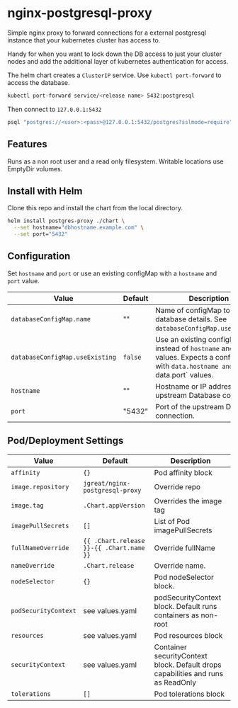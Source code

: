 # nginx-postgresql-proxy

Simple nginx proxy to forward connections for a external postgresql instance that your kubernetes cluster has access to.

Handy for when you want to lock down the DB access to just your cluster nodes and add the additional layer of kubernetes authentication for access.

The helm chart creates a `ClusterIP` service. Use `kubectl port-forward` to access the database.

```sh
kubectl port-forward service/<release name> 5432:postgresql
```

Then connect to `127.0.0.1:5432`

```sh
psql "postgres://<user>:<pass>@127.0.0.1:5432/postgres?sslmode=require"
```

## Features

Runs as a non root user and a read only filesystem. Writable locations use EmptyDir volumes.

## Install with Helm

Clone this repo and install the chart from the local directory.

```sh
helm install postgres-proxy ./chart \
  --set hostname="dbhostname.example.com" \
  --set port="5432"
```

## Configuration

Set `hostname` and `port` or use an existing configMap with a `hostname` and `port` value.

| Value | Default | Description |
| --- | --- | --- |
| `databaseConfigMap.name` | "" | Name of configMap to use for database details. See `databaseConfigMap.useExisting`. |
| `databaseConfigMap.useExisting` | `false` | Use an existing configMap instead of `hostname` and `port` values.  Expects a configMap with `data.hostname and `data.port` values. |
| `hostname` | "" | Hostname or IP address of the upstream Database connection. |
| `port` | "5432" | Port of the upstream Database connection. |

## Pod/Deployment Settings

| Value | Default | Description |
| --- | --- | --- |
| `affinity` | `{}` | Pod affinity block |
| `image.repository` | `jgreat/nginx-postgresql-proxy` | Override repo |
| `image.tag` | `.Chart.appVersion` | Overrides the image tag |
| `imagePullSecrets` | `[]` | List of Pod imagePullSecrets |
| `fullNameOverride` | `{{ .Chart.release }}-{{ .Chart.name }}` | Override fullName |
| `nameOverride` | `.Chart.release` | Override name. |
| `nodeSelector` | `{}` | Pod nodeSelector block. |
| `podSecurityContext` | see values.yaml | podSecurityContext block. Default runs containers as non-root |
| `resources` | see values.yaml | Pod resources block |
| `securityContext` | see values.yaml | Container securityContext block. Default drops capabilities and runs as ReadOnly |
| `tolerations` | `[]` | Pod tolerations block |
